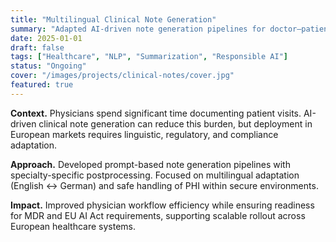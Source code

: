 ```yaml
---
title: "Multilingual Clinical Note Generation"
summary: "Adapted AI-driven note generation pipelines for doctor–patient conversations in European healthcare contexts."
date: 2025-01-01
draft: false
tags: ["Healthcare", "NLP", "Summarization", "Responsible AI"]
status: "Ongoing"
cover: "/images/projects/clinical-notes/cover.jpg"
featured: true
---
```


**Context.** Physicians spend significant time documenting patient visits. AI-driven clinical note generation can reduce this burden, but deployment in European markets requires linguistic, regulatory, and compliance adaptation.

**Approach.** Developed prompt-based note generation pipelines with specialty-specific postprocessing. Focused on multilingual adaptation (English ↔ German) and safe handling of PHI within secure environments.

**Impact.** Improved physician workflow efficiency while ensuring readiness for MDR and EU AI Act requirements, supporting scalable rollout across European healthcare systems.